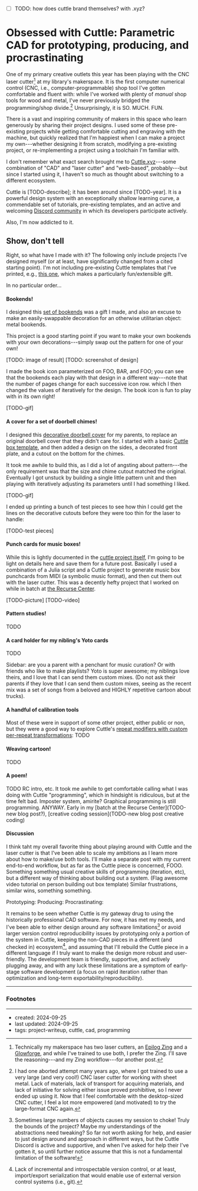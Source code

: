 - [ ] TODO: how does cuttle brand themselves? with .xyz? 

# Obsessed with Cuttle: Parametric CAD for prototyping, producing, and procrastinating

One of my primary creative outlets this year has been playing with the CNC laser cutter[^cutters] at my library's makerspace. It is the first computer numerical control (CNC, i.e., computer-programmable) shop tool I've gotten comfortable and fluent with: while I've worked with plenty of *manual* shop tools for wood and metal, I've never previously bridged the programming/shop divide.[^attempt] Unsurprisingly, it is SO. MUCH. FUN.

[^cutters]: Technically my makerspace has two laser cutters, an [Epilog Zing](LINK) and a [Glowforge](LINK), and while I've trained to use both, I prefer the Zing. I'll save the reasoning---and my Zing workflow---for another post.

[^attempt]: I had one aborted attempt many years ago, where I got trained to use a very large (and very cool!) CNC laser cutter for working with sheet metal. Lack of materials, lack of transport for acquiring materials, and lack of initiative for solving either issue proved prohibitive, so I never ended up using it. Now that I feel comfortable with the desktop-sized CNC cutter, I feel a lot more empowered (and motivated) to try the large-format CNC again.

There is a vast and inspiring community of makers in this space who learn generously by sharing their project designs. I used some of these pre-existing projects while getting comfortable cutting and engraving with the machine, but quickly realized that I'm happiest when I can make a project my own---whether designing it from scratch, modifying a pre-existing project, or re-implementing a project using a toolchain I'm familiar with.

I don't remember what exact search brought me to [Cuttle.xyz](http://cuttle.xyz)---some combination of "CAD" and "laser cutter" and "web-based", probably---but since I started using it, I haven't so much as thought about switching to a different ecosystem. 

Cuttle is [TODO-describe]; it has been around since [TODO-year]. It is a powerful design system with an exceptionally shallow learning curve, a commendable set of tutorials, pre-existing templates, and an active and welcoming [Discord community](TODO) in which its developers participate actively.

Also, I'm now addicted to it.

## Show, don't tell

Right, so what have I made with it? The following only include projects I've designed myself (or at least, have significantly changed from a cited starting point). I'm not including pre-existing Cuttle templates that I've printed, e.g., [this one](TODO), which makes a particularly fun/extensible gift.

In no particular order...

#### Bookends!

I designed this [set of bookends](https://cuttle.xyz/@hannahilea/Bookends-eBHfPdCNGTIH) was a gift I made, and also an excuse to make an easily-swappable decoration for an otherwise utilitarian object: metal bookends.

This project is a good starting point if you want to make your own bookends with your own decorations---simply swap out the pattern for one of your own!

[TODO: image of result]
[TODO: screenshot of design]

I made the book icon parameterized on FOO, BAR, and FOO; you can see that the bookends each play with that design in a different way---note that the number of pages change for each successive icon row. which I then changed the values of iteratively for the design. The book icon is fun to play with in its own right! 

[TODO-gif]

#### A cover for a set of doorbell chimes!

I designed this [decorative doorbell cover]() for my parents, to replace an original doorbell cover that they didn't care for. I started with a basic [Cuttle box template](TODO), and then added a design on the sides, a decorated front plate, and a cutout on the bottom for the chimes. 

It took me awhile to build this, as I did a lot of angsting about pattern---the only requirement was that the size and chime cutout matched the original. Eventually I got unstuck by building a single little pattern unit and then playing with iteratively adjusting its parameters until I had something I liked.

[TODO-gif]

I ended up printing a bunch of test pieces to see how thin I could get the lines on the decorative cutouts before they were too thin for the laser to handle:

[TODO-test pieces]

#### Punch cards for music boxes!
While this is lightly documented in the [cuttle project itself](TODO), I'm going to be light on details here and save them for a future post. Basically I used a combination of a Julia script and a Cuttle project to generate music box punchcards from MIDI (a symbolic music format), and then cut them out with the laser cutter. This was a decently hefty project that I worked on while in batch at [the Recurse Center](TODO).

[TODO-picture]
[TODO-video]

#### Pattern studies!
TODO

#### A card holder for my nibling's Yoto cards
TODO

Sidebar: are you a parent with a penchant for music curation? Or with friends who like to make playlists? Yoto is super awesome; my niblings love theirs, and I love that I can send them custom mixes. (Do not ask their parents if they love that I can send them custom mixes, seeing as the recent mix was a set of songs from a beloved and HIGHLY repetitive cartoon about trucks). 

#### A handful of calibration tools
Most of these were in support of some other project, either public or non, but they were a good way to explore Cuttle's [repeat modifiers with custom per-repeat transformations](TODO):
TODO

#### Weaving cartoon!
TODO

#### A poem!
TODO
RC intro, etc. It took me awhile to get comfortable calling what I was doing with Cuttle "programming", which in hindsight is ridiculous, but at the time felt bad. Imposter system, amirite? Graphical programming is still programming. ANYWAY. Early in my [batch at the Recurse Center](TODO-new blog post?), [creative coding session](TODO-new blog post creative coding)


#### Discussion

I think taht my overall favorite thing about playing around with Cuttle and the laser cutter is that I've been able to scale my ambitions as I learn more about how to make/use both tools. I'll make a separate post with my current end-to-end workflow, but as far as the Cuttle piece is concerned, FOOO. Something something usual creative skills of programming (iteration, etc), but a different way of thinking about building out a system. (Flag awesome video tutorial on person building out box template) Similar frustrations, similar wins, something something. 

Prototyping: 
Producing:
Procrastinating:

It remains to be seen whether Cuttle is my gateway drug to using the historically professional CAD software. For now, it has met my needs, and I've been able to either design around any software limitations[^limitations] or avoid larger version control reproducibility issues by prototyping only a portion of the system in Cuttle, keeping the non-CAD pieces in a different (and checked in) ecosystem[^vc], and assuming that I'll rebuild the Cuttle piece in a different language if I truly want to make the design more robust and user-friendly. The development team is friendly, supportive, and actively plugging away, and with any luck these limitations are a symptom of early-stage software development (a focus on rapid iteration rather than optimization and long-term exportability/reproducibility). 


[^limitations]: Sometimes large numbers of objects causes my session to choke! Truly the bounds of the project? Maybe my understandings of the abstractions need tweaking? So far not worth asking for help, and easier to just design around and approach in different ways, but the Cuttle Discord is active and supportive, and when I've asked for help their I've gotten it, so until further notice assume that this is not a fundamental limitation of the software!

[^vc]: Lack of incremental and introspectable version control, or at least, import/export serialization that would enable use of external version control systems (i.e., git). 

---
### Footnotes

<footnotes/>

--- 
- created: 2024-09-25
- last updated: 2024-09-25
- tags: project-writeup, cuttle, cad, programming
